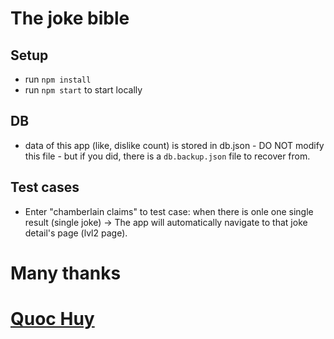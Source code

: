 # The joke bible

## Setup
- run `npm install`
- run `npm start` to start locally
## DB
- data of this app (like, dislike count) is stored in db.json - DO NOT modify this file - but if you did, there is a `db.backup.json` file to recover from.
## Test cases
- Enter "chamberlain claims" to test case: when there is onle one single result (single joke) -> The app will automatically navigate to that joke detail's page (lvl2 page). 


# Many thanks
# [Quoc Huy](https://github.io/tranqhuy46)